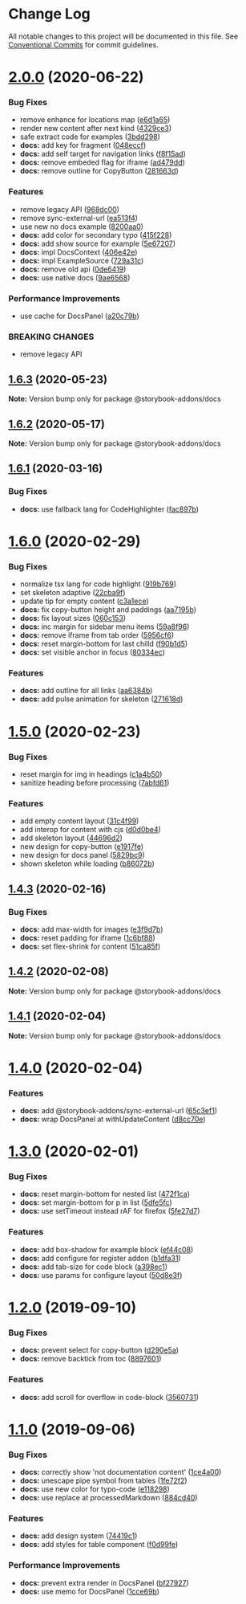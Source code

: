 # Change Log

All notable changes to this project will be documented in this file.
See [Conventional Commits](https://conventionalcommits.org) for commit guidelines.

# [2.0.0](https://github.com/yarastqt/storybook-addons/compare/@storybook-addons/docs@1.6.3...@storybook-addons/docs@2.0.0) (2020-06-22)

### Bug Fixes

- remove enhance for locations map ([e6d1a65](https://github.com/yarastqt/storybook-addons/commit/e6d1a65))
- render new content after next kind ([4329ce3](https://github.com/yarastqt/storybook-addons/commit/4329ce3))
- safe extract code for examples ([3bdd298](https://github.com/yarastqt/storybook-addons/commit/3bdd298))
- **docs:** add key for fragment ([048eccf](https://github.com/yarastqt/storybook-addons/commit/048eccf))
- **docs:** add self target for navigation links ([f8f15ad](https://github.com/yarastqt/storybook-addons/commit/f8f15ad))
- **docs:** remove embeded flag for iframe ([ad479dd](https://github.com/yarastqt/storybook-addons/commit/ad479dd))
- **docs:** remove outline for CopyButton ([281663d](https://github.com/yarastqt/storybook-addons/commit/281663d))

### Features

- remove legacy API ([968dc00](https://github.com/yarastqt/storybook-addons/commit/968dc00))
- remove sync-external-url ([ea513f4](https://github.com/yarastqt/storybook-addons/commit/ea513f4))
- use new no docs example ([8200aa0](https://github.com/yarastqt/storybook-addons/commit/8200aa0))
- **docs:** add color for secondary typo ([415f228](https://github.com/yarastqt/storybook-addons/commit/415f228))
- **docs:** add show source for example ([5e67207](https://github.com/yarastqt/storybook-addons/commit/5e67207))
- **docs:** impl DocsContext ([406e42e](https://github.com/yarastqt/storybook-addons/commit/406e42e))
- **docs:** impl ExampleSource ([729a31c](https://github.com/yarastqt/storybook-addons/commit/729a31c))
- **docs:** remove old api ([0de6419](https://github.com/yarastqt/storybook-addons/commit/0de6419))
- **docs:** use native docs ([9ae6568](https://github.com/yarastqt/storybook-addons/commit/9ae6568))

### Performance Improvements

- use cache for DocsPanel ([a20c79b](https://github.com/yarastqt/storybook-addons/commit/a20c79b))

### BREAKING CHANGES

- remove legacy API

## [1.6.3](https://github.com/yarastqt/storybook-addons/compare/@storybook-addons/docs@1.6.1...@storybook-addons/docs@1.6.3) (2020-05-23)

**Note:** Version bump only for package @storybook-addons/docs

## [1.6.2](https://github.com/yarastqt/storybook-addons/compare/@storybook-addons/docs@1.6.1...@storybook-addons/docs@1.6.2) (2020-05-17)

**Note:** Version bump only for package @storybook-addons/docs

## [1.6.1](https://github.com/yarastqt/storybook-addons/compare/@storybook-addons/docs@1.6.0...@storybook-addons/docs@1.6.1) (2020-03-16)

### Bug Fixes

- **docs:** use fallback lang for CodeHighlighter ([fac897b](https://github.com/yarastqt/storybook-addons/commit/fac897b))

# [1.6.0](https://github.com/yarastqt/storybook-addons/compare/@storybook-addons/docs@1.5.0...@storybook-addons/docs@1.6.0) (2020-02-29)

### Bug Fixes

- normalize tsx lang for code highlight ([919b769](https://github.com/yarastqt/storybook-addons/commit/919b769))
- set skeleton adaptive ([22cba9f](https://github.com/yarastqt/storybook-addons/commit/22cba9f))
- update tip for empty content ([c3a1ece](https://github.com/yarastqt/storybook-addons/commit/c3a1ece))
- **docs:** fix copy-button height and paddings ([aa7195b](https://github.com/yarastqt/storybook-addons/commit/aa7195b))
- **docs:** fix layout sizes ([060c153](https://github.com/yarastqt/storybook-addons/commit/060c153))
- **docs:** inc margin for sidebar menu items ([59a8f96](https://github.com/yarastqt/storybook-addons/commit/59a8f96))
- **docs:** remove iframe from tab order ([5956cf6](https://github.com/yarastqt/storybook-addons/commit/5956cf6))
- **docs:** reset margin-bottom for last chilld ([f90b1d5](https://github.com/yarastqt/storybook-addons/commit/f90b1d5))
- **docs:** set visible anchor in focus ([80334ec](https://github.com/yarastqt/storybook-addons/commit/80334ec))

### Features

- **docs:** add outline for all links ([aa6384b](https://github.com/yarastqt/storybook-addons/commit/aa6384b))
- **docs:** add pulse animation for skeleton ([271618d](https://github.com/yarastqt/storybook-addons/commit/271618d))

# [1.5.0](https://github.com/yarastqt/storybook-addons/compare/@storybook-addons/docs@1.4.3...@storybook-addons/docs@1.5.0) (2020-02-23)

### Bug Fixes

- reset margin for img in headings ([c1a4b50](https://github.com/yarastqt/storybook-addons/commit/c1a4b50))
- sanitize heading before processing ([7abfd61](https://github.com/yarastqt/storybook-addons/commit/7abfd61))

### Features

- add empty content layout ([31c4f99](https://github.com/yarastqt/storybook-addons/commit/31c4f99))
- add interop for content with cjs ([d0d0be4](https://github.com/yarastqt/storybook-addons/commit/d0d0be4))
- add skeleton layout ([44696d2](https://github.com/yarastqt/storybook-addons/commit/44696d2))
- new design for copy-button ([e1917fe](https://github.com/yarastqt/storybook-addons/commit/e1917fe))
- new design for docs panel ([5829bc9](https://github.com/yarastqt/storybook-addons/commit/5829bc9))
- shown skeleton while loading ([b86072b](https://github.com/yarastqt/storybook-addons/commit/b86072b))

## [1.4.3](https://github.com/yarastqt/storybook-addons/compare/@storybook-addons/docs@1.4.2...@storybook-addons/docs@1.4.3) (2020-02-16)

### Bug Fixes

- **docs:** add max-width for images ([e3f9d7b](https://github.com/yarastqt/storybook-addons/commit/e3f9d7b))
- **docs:** reset padding for iframe ([1c6bf88](https://github.com/yarastqt/storybook-addons/commit/1c6bf88))
- **docs:** set flex-shrink for content ([51ca85f](https://github.com/yarastqt/storybook-addons/commit/51ca85f))

## [1.4.2](https://github.com/yarastqt/storybook-addons/compare/@storybook-addons/docs@1.4.1...@storybook-addons/docs@1.4.2) (2020-02-08)

**Note:** Version bump only for package @storybook-addons/docs

## [1.4.1](https://github.com/yarastqt/storybook-addons/compare/@storybook-addons/docs@1.4.0...@storybook-addons/docs@1.4.1) (2020-02-04)

**Note:** Version bump only for package @storybook-addons/docs

# [1.4.0](https://github.com/yarastqt/storybook-addons/compare/@storybook-addons/docs@1.3.0...@storybook-addons/docs@1.4.0) (2020-02-04)

### Features

- **docs:** add @storybook-addons/sync-external-url ([65c3ef1](https://github.com/yarastqt/storybook-addons/commit/65c3ef1))
- **docs:** wrap DocsPanel at withUpdateContent ([d8cc70e](https://github.com/yarastqt/storybook-addons/commit/d8cc70e))

# [1.3.0](https://github.com/yarastqt/storybook-addons/compare/@storybook-addons/docs@1.2.0...@storybook-addons/docs@1.3.0) (2020-02-01)

### Bug Fixes

- **docs:** reset margin-bottom for nested list ([472f1ca](https://github.com/yarastqt/storybook-addons/commit/472f1ca))
- **docs:** set margin-bottom for p in list ([5dfe5fc](https://github.com/yarastqt/storybook-addons/commit/5dfe5fc))
- **docs:** use setTimeout instead rAF for firefox ([5fe27d7](https://github.com/yarastqt/storybook-addons/commit/5fe27d7))

### Features

- **docs:** add box-shadow for example block ([ef44c08](https://github.com/yarastqt/storybook-addons/commit/ef44c08))
- **docs:** add configure for register addon ([b1dfa31](https://github.com/yarastqt/storybook-addons/commit/b1dfa31))
- **docs:** add tab-size for code block ([a398ec1](https://github.com/yarastqt/storybook-addons/commit/a398ec1))
- **docs:** use params for configure layout ([50d8e3f](https://github.com/yarastqt/storybook-addons/commit/50d8e3f))

# [1.2.0](https://github.com/yarastqt/storybook-addons/compare/@storybook-addons/docs@1.1.0...@storybook-addons/docs@1.2.0) (2019-09-10)

### Bug Fixes

- **docs:** prevent select for copy-button ([d290e5a](https://github.com/yarastqt/storybook-addons/commit/d290e5a))
- **docs:** remove backtick from toc ([8897601](https://github.com/yarastqt/storybook-addons/commit/8897601))

### Features

- **docs:** add scroll for overflow in code-block ([3560731](https://github.com/yarastqt/storybook-addons/commit/3560731))

# [1.1.0](https://github.com/yarastqt/storybook-addons/compare/@storybook-addons/docs@1.0.0...@storybook-addons/docs@1.1.0) (2019-09-06)

### Bug Fixes

- **docs:** correctly show 'not documentation content' ([1ce4a00](https://github.com/yarastqt/storybook-addons/commit/1ce4a00))
- **docs:** unescape pipe symbol from tables ([1fe72f2](https://github.com/yarastqt/storybook-addons/commit/1fe72f2))
- **docs:** use new color for typo-code ([e118298](https://github.com/yarastqt/storybook-addons/commit/e118298))
- **docs:** use replace at processedMarkdown ([884cd40](https://github.com/yarastqt/storybook-addons/commit/884cd40))

### Features

- **docs:** add design system ([74419c1](https://github.com/yarastqt/storybook-addons/commit/74419c1))
- **docs:** add styles for table component ([f0d99fe](https://github.com/yarastqt/storybook-addons/commit/f0d99fe))

### Performance Improvements

- **docs:** prevent extra render in DocsPanel ([bf27927](https://github.com/yarastqt/storybook-addons/commit/bf27927))
- **docs:** use memo for DocsPanel ([1cce69b](https://github.com/yarastqt/storybook-addons/commit/1cce69b))
